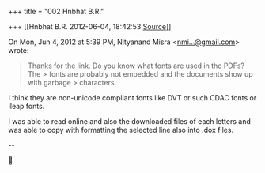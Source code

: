 +++
title = "002 Hnbhat B.R."

+++
[[Hnbhat B.R.	2012-06-04, 18:42:53 [Source](https://groups.google.com/g/samskrita/c/QzV7Ou9IWxE)]]



On Mon, Jun 4, 2012 at 5:39 PM, Nityanand Misra \<[nmi...@gmail.com]()\> wrote:  

> Thanks for the link. Do you know what fonts are used in the PDFs? The > fonts are probably not embedded and the documents show up with garbage > characters.  

  

I think they are non-unicode compliant fonts like DVT or such CDAC fonts or Ileap fonts.

  

I was able to read online and also the downloaded files of each letters and was able to copy with formatting the selected line also into .dox files.



--



